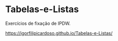 ﻿# Tabelas-e-Listas

Exercícios de fixação de IPDW.

https://igorfilipicardoso.github.io/Tabelas-e-Listas/
